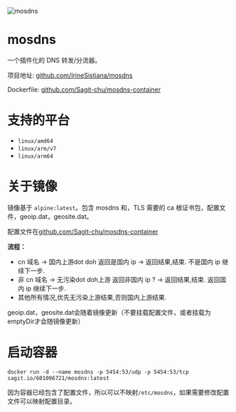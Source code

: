 ![mosdns](https://truecharts.org/img/hotlink-ok/chart-icons/mosdns.png)


# mosdns
一个插件化的 DNS 转发/分流器。

项目地址: [github.com/IrineSistiana/mosdns](https://github.com/IrineSistiana/mosdns)

Dockerfile: [github.com/Sagit-chu/mosdns-container](https://github.com/Sagit-chu/mosdns-container)
# 支持的平台
* `linux/amd64`
* `linux/arm/v7`
* `linux/arm64`

# 关于镜像
镜像基于 `alpine:latest`。包含 mosdns 和，TLS 需要的 ca 根证书包，配置文件，geoip.dat，geosite.dat。


配置文件在[github.com/Sagit-chu/mosdns-container](https://github.com/Sagit-chu/mosdns-container)

**流程：**

   - cn 域名 -> 国内上游dot doh
        返回是国内 ip -> 返回结果,结束.
        不是国内 ip 继续下一步.
   - 非 cn 域名 -> 无污染dot doh上游
        返回非国内 ip ? -> 返回结果,结束.
        返回国内 ip 继续下一步.
   - 其他所有情况,优先无污染上游结果,否则国内上游结果.



geoip.dat，geosite.dat会随着镜像更新（不要挂载配置文件，或者挂载为emptyDir才会随镜像更新）
# 启动容器
```
docker run -d --name mosdns -p 5454:53/udp -p 5454:53/tcp  sagit.io/601096721/mosdns:latest
```

因为容器已经包含了配置文件，所以可以不映射`/etc/mosdns`，如果需要修改配置文件可以映射配置目录。
